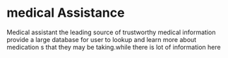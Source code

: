 # medical Assistance
Medical assistant the leading source of trustworthy medical
information provide a large database for user to lookup and learn more about medication s that they may be taking.while there is lot of information here 
